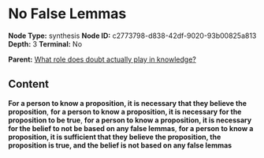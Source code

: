 # No False Lemmas

**Node Type:** synthesis
**Node ID:** c2773798-d838-42df-9020-93b00825a813
**Depth:** 3
**Terminal:** No

**Parent:** [What role does doubt actually play in knowledge?](what-role-does-doubt-actually-play-in-knowledge.md)

## Content

**For a person to know a proposition, it is necessary that they believe the proposition**, **for a person to know a proposition, it is necessary for the proposition to be true**, **for a person to know a proposition, it is necessary for the belief to not be based on any false lemmas**, **for a person to know a proposition, it is sufficient that they believe the proposition, the proposition is true, and the belief is not based on any false lemmas**
